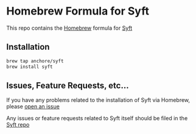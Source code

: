 # Homebrew Formula for Syft

This repo contains the [Homebrew](https://brew.sh/) formula for
[Syft](https://github.com/anchore/syft)

## Installation

```sh
brew tap anchore/syft
brew install syft
```

## Issues, Feature Requests, etc...

If you have any problems related to the installation of Syft via Homebrew,
please [open an issue](https://github.com/anchore/homebrew-syft/issues/new)

Any issues or feature requests related to Syft itself should be filed in the
[Syft repo](https://github.com/anchore/syft)
